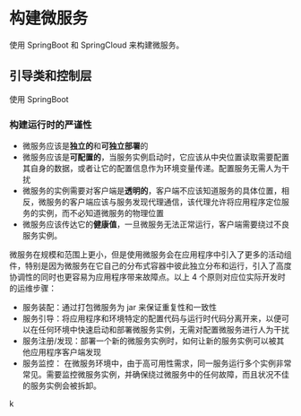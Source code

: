 # 构建微服务

使用 SpringBoot 和 SpringCloud 来构建微服务。

## 引导类和控制层

使用 SpringBoot 

### 构建运行时的严谨性

- 微服务应该是**独立的**和**可独立部署**的
- 微服务应该是**可配置的**，当服务实例启动时，它应该从中央位置读取需要配置其自身的数据，或者让它的配置信息作为环境变量传递。配置服务无需人为干扰
- 微服务的实例需要对客户端是**透明的**，客户端不应该知道服务的具体位置，相反，微服务的客户端应该与服务发现代理通信，该代理允许将应用程序定位服务的实例，而不必知道微服务的物理位置
- 微服务应该传达它的**健康值**，一旦微服务无法正常运行，客户端需要绕过不良服务实例。

微服务在规模和范围上更小，但是使用微服务会在应用程序中引入了更多的活动组件，特别是因为微服务在它自己的分布式容器中彼此独立分布和运行，引入了高度协调性的同时也更容易为应用程序带来故障点。以上 4 个原则对应位实际开发时的运维步骤：
- 服务装配：通过打包微服务为 jar 来保证重复性和一致性
- 服务引导：将应用程序和环境特定的配置代码与运行时代码分离开来，以便可以在任何环境中快速启动和部署微服务实例，无需对配置微服务进行人为干扰
- 服务注册/发现：部署一个新的微服务实例时，如何让新的服务实例可以被其他应用程序客户端发现
- 服务监控： 在微服务环境中，由于高可用性需求，同一服务运行多个实例非常常见。需要监控微服务实例，并确保绕过微服务中的任何故障，而且状况不佳的服务实例会被拆卸。

k